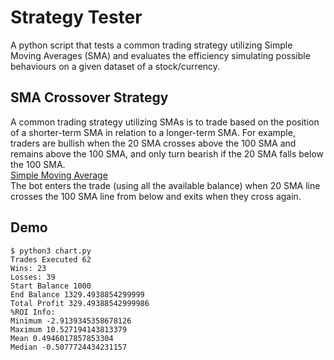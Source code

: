 # Strategy Tester
A python script that tests a common trading strategy utilizing Simple Moving Averages (SMA)  and evaluates the efficiency simulating possible behaviours on a given dataset of a stock/currency.

## SMA Crossover Strategy
A common trading strategy utilizing SMAs is to trade based on the position of a shorter-term SMA in relation to a longer-term SMA. For example, traders are bullish when the 20 SMA crosses above the 100 SMA and remains above the 100 SMA, and only turn bearish if the 20 SMA falls below the 100 SMA.  
[Simple Moving Average](https://tradingsim.com/blog/simple-moving-average/)  
The bot enters the trade (using all the available balance) when 20 SMA line crosses the 100 SMA line from below and exits when they cross again.

## Demo
```shell
$ python3 chart.py 
Trades Executed 62
Wins: 23 
Losses: 39
Start Balance 1000 
End Balance 1329.4938854299999
Total Profit 329.49388542999986
%ROI Info:
Minimum -2.9139345358678126
Maximum 10.527194143813379
Mean 0.4946017857853304
Median -0.5077724434231157
```
[](Figure_1.png)  
[](Figure_2.png)  
[](Figure_3.png)  
